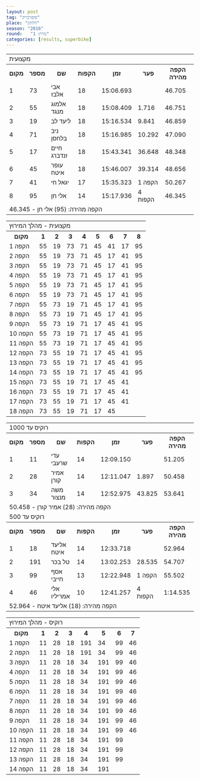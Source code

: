 ```yaml
---
layout: post
tag: "סופרבייק"
place: "דלתון"
season: "2016"
round:   "מרוץ 1"
categories: [results, superbike]
---
```


<table class="line_color">
<tr>
    <td colspan="99" class="title_font">מקצועית</td>
</tr>
<tr class="rnkh_bkcolor">
    <th class="rnkh_font">מקום</th>
    <th class="rnkh_font">מספר</th>
    <th class="rnkh_font">שם</th>
    <th class="rnkh_font">הקפות</th>
    <th class="rnkh_font">זמן</th>
    <th class="rnkh_font">פער</th>
    <th class="rnkh_font">הקפה מהירה</th>
</tr>
<tr class="rnk_bkcolor">
    <td class="rnk_font">1</td>
    <td class="rnk_font">73</td>
    <td class="rnk_font">אבי אלבז</td>
    <td class="rnk_font">18</td>
    <td class="rnk_font">15:06.693</td>
    <td class="rnk_font"></td>
    <td class="rnk_font">46.705</td>
</tr>
<tr class="rnk_bkcolor">
    <td class="rnk_font">2</td>
    <td class="rnk_font">55</td>
    <td class="rnk_font">אלמוג מנגד</td>
    <td class="rnk_font">18</td>
    <td class="rnk_font">15:08.409</td>
    <td class="rnk_font">1.716</td>
    <td class="rnk_font">46.751</td>
</tr>
<tr class="rnk_bkcolor">
    <td class="rnk_font">3</td>
    <td class="rnk_font">19</td>
    <td class="rnk_font">ליעד לב</td>
    <td class="rnk_font">18</td>
    <td class="rnk_font">15:16.534</td>
    <td class="rnk_font">9.841</td>
    <td class="rnk_font">46.859</td>
</tr>
<tr class="rnk_bkcolor">
    <td class="rnk_font">4</td>
    <td class="rnk_font">71</td>
    <td class="rnk_font">ניב בלחסן</td>
    <td class="rnk_font">18</td>
    <td class="rnk_font">15:16.985</td>
    <td class="rnk_font">10.292</td>
    <td class="rnk_font">47.090</td>
</tr>
<tr class="rnk_bkcolor">
    <td class="rnk_font">5</td>
    <td class="rnk_font">17</td>
    <td class="rnk_font">חיים זנדברג</td>
    <td class="rnk_font">18</td>
    <td class="rnk_font">15:43.341</td>
    <td class="rnk_font">36.648</td>
    <td class="rnk_font">48.348</td>
</tr>
<tr class="rnk_bkcolor">
    <td class="rnk_font">6</td>
    <td class="rnk_font">45</td>
    <td class="rnk_font">עופר איטח</td>
    <td class="rnk_font">18</td>
    <td class="rnk_font">15:46.007</td>
    <td class="rnk_font">39.314</td>
    <td class="rnk_font">48.656</td>
</tr>
<tr class="rnk_bkcolor">
    <td class="rnk_font">7</td>
    <td class="rnk_font">41</td>
    <td class="rnk_font">יגאל חי</td>
    <td class="rnk_font">17</td>
    <td class="rnk_font">15:35.323</td>
    <td class="rnk_font">1 הקפה</td>
    <td class="rnk_font">50.267</td>
</tr>
<tr class="rnk_bkcolor">
    <td class="rnk_font">8</td>
    <td class="rnk_font">95</td>
    <td class="rnk_font">אלי חן</td>
    <td class="rnk_font">14</td>
    <td class="rnk_font">15:17.936</td>
    <td class="rnk_font">4 הקפות</td>
    <td class="rnk_font">46.345</td>
</tr>
<tr>
    <td colspan="99" class="comment_font">הקפה מהירה: (95) אלי חן - 46.345</td>
</tr>
</table>

<table class="line_color no_num_color">
<tr>
    <td colspan="99" class="title_font">מקצועית - מהלך המירוץ</td>
</tr>
<tr class="rnkh_bkcolor">
    <th class="rnkh_font">מקום</th>
    <th class="rnkh_font">1</th>
    <th class="rnkh_font">2</th>
    <th class="rnkh_font">3</th>
    <th class="rnkh_font">4</th>
    <th class="rnkh_font">5</th>
    <th class="rnkh_font">6</th>
    <th class="rnkh_font">7</th>
    <th class="rnkh_font">8</th>
</tr>
<tr class="rnk_bkcolor">
    <td class="rnk_font">הקפה 1</td>
    <td class="rnk_font">55</td>
    <td class="rnk_font">19</td>
    <td class="rnk_font">73</td>
    <td class="rnk_font">71</td>
    <td class="rnk_font">45</td>
    <td class="rnk_font">41</td>
    <td class="rnk_font">17</td>
    <td class="rnk_font">95</td>
</tr>
<tr class="rnk_bkcolor">
    <td class="rnk_font">הקפה 2</td>
    <td class="rnk_font">55</td>
    <td class="rnk_font">19</td>
    <td class="rnk_font">73</td>
    <td class="rnk_font">71</td>
    <td class="rnk_font">45</td>
    <td class="rnk_font">17</td>
    <td class="rnk_font">41</td>
    <td class="rnk_font">95</td>
</tr>
<tr class="rnk_bkcolor">
    <td class="rnk_font">הקפה 3</td>
    <td class="rnk_font">55</td>
    <td class="rnk_font">19</td>
    <td class="rnk_font">73</td>
    <td class="rnk_font">71</td>
    <td class="rnk_font">45</td>
    <td class="rnk_font">17</td>
    <td class="rnk_font">41</td>
    <td class="rnk_font">95</td>
</tr>
<tr class="rnk_bkcolor">
    <td class="rnk_font">הקפה 4</td>
    <td class="rnk_font">55</td>
    <td class="rnk_font">19</td>
    <td class="rnk_font">73</td>
    <td class="rnk_font">71</td>
    <td class="rnk_font">45</td>
    <td class="rnk_font">17</td>
    <td class="rnk_font">41</td>
    <td class="rnk_font">95</td>
</tr>
<tr class="rnk_bkcolor">
    <td class="rnk_font">הקפה 5</td>
    <td class="rnk_font">55</td>
    <td class="rnk_font">19</td>
    <td class="rnk_font">73</td>
    <td class="rnk_font">71</td>
    <td class="rnk_font">45</td>
    <td class="rnk_font">17</td>
    <td class="rnk_font">41</td>
    <td class="rnk_font">95</td>
</tr>
<tr class="rnk_bkcolor">
    <td class="rnk_font">הקפה 6</td>
    <td class="rnk_font">55</td>
    <td class="rnk_font">19</td>
    <td class="rnk_font">73</td>
    <td class="rnk_font">71</td>
    <td class="rnk_font">45</td>
    <td class="rnk_font">17</td>
    <td class="rnk_font">41</td>
    <td class="rnk_font">95</td>
</tr>
<tr class="rnk_bkcolor">
    <td class="rnk_font">הקפה 7</td>
    <td class="rnk_font">55</td>
    <td class="rnk_font">73</td>
    <td class="rnk_font">19</td>
    <td class="rnk_font">71</td>
    <td class="rnk_font">45</td>
    <td class="rnk_font">17</td>
    <td class="rnk_font">41</td>
    <td class="rnk_font">95</td>
</tr>
<tr class="rnk_bkcolor">
    <td class="rnk_font">הקפה 8</td>
    <td class="rnk_font">55</td>
    <td class="rnk_font">73</td>
    <td class="rnk_font">19</td>
    <td class="rnk_font">71</td>
    <td class="rnk_font">45</td>
    <td class="rnk_font">17</td>
    <td class="rnk_font">41</td>
    <td class="rnk_font">95</td>
</tr>
<tr class="rnk_bkcolor">
    <td class="rnk_font">הקפה 9</td>
    <td class="rnk_font">55</td>
    <td class="rnk_font">73</td>
    <td class="rnk_font">19</td>
    <td class="rnk_font">71</td>
    <td class="rnk_font">17</td>
    <td class="rnk_font">45</td>
    <td class="rnk_font">41</td>
    <td class="rnk_font">95</td>
</tr>
<tr class="rnk_bkcolor">
    <td class="rnk_font">הקפה 10</td>
    <td class="rnk_font">55</td>
    <td class="rnk_font">73</td>
    <td class="rnk_font">19</td>
    <td class="rnk_font">71</td>
    <td class="rnk_font">17</td>
    <td class="rnk_font">45</td>
    <td class="rnk_font">41</td>
    <td class="rnk_font">95</td>
</tr>
<tr class="rnk_bkcolor">
    <td class="rnk_font">הקפה 11</td>
    <td class="rnk_font">55</td>
    <td class="rnk_font">73</td>
    <td class="rnk_font">19</td>
    <td class="rnk_font">71</td>
    <td class="rnk_font">17</td>
    <td class="rnk_font">45</td>
    <td class="rnk_font">41</td>
    <td class="rnk_font">95</td>
</tr>
<tr class="rnk_bkcolor">
    <td class="rnk_font">הקפה 12</td>
    <td class="rnk_font">73</td>
    <td class="rnk_font">55</td>
    <td class="rnk_font">19</td>
    <td class="rnk_font">71</td>
    <td class="rnk_font">17</td>
    <td class="rnk_font">45</td>
    <td class="rnk_font">41</td>
    <td class="rnk_font">95</td>
</tr>
<tr class="rnk_bkcolor">
    <td class="rnk_font">הקפה 13</td>
    <td class="rnk_font">73</td>
    <td class="rnk_font">55</td>
    <td class="rnk_font">19</td>
    <td class="rnk_font">71</td>
    <td class="rnk_font">17</td>
    <td class="rnk_font">45</td>
    <td class="rnk_font">41</td>
    <td class="rnk_font">95</td>
</tr>
<tr class="rnk_bkcolor">
    <td class="rnk_font">הקפה 14</td>
    <td class="rnk_font">73</td>
    <td class="rnk_font">55</td>
    <td class="rnk_font">19</td>
    <td class="rnk_font">71</td>
    <td class="rnk_font">17</td>
    <td class="rnk_font">45</td>
    <td class="rnk_font">41</td>
    <td class="rnk_font">95</td>
</tr>
<tr class="rnk_bkcolor">
    <td class="rnk_font">הקפה 15</td>
    <td class="rnk_font">73</td>
    <td class="rnk_font">55</td>
    <td class="rnk_font">19</td>
    <td class="rnk_font">71</td>
    <td class="rnk_font">17</td>
    <td class="rnk_font">45</td>
    <td class="rnk_font">41</td>
    <td class="rnk_font"></td>
</tr>
<tr class="rnk_bkcolor">
    <td class="rnk_font">הקפה 16</td>
    <td class="rnk_font">73</td>
    <td class="rnk_font">55</td>
    <td class="rnk_font">19</td>
    <td class="rnk_font">71</td>
    <td class="rnk_font">17</td>
    <td class="rnk_font">45</td>
    <td class="rnk_font">41</td>
    <td class="rnk_font"></td>
</tr>
<tr class="rnk_bkcolor">
    <td class="rnk_font">הקפה 17</td>
    <td class="rnk_font">73</td>
    <td class="rnk_font">55</td>
    <td class="rnk_font">19</td>
    <td class="rnk_font">71</td>
    <td class="rnk_font">17</td>
    <td class="rnk_font">45</td>
    <td class="rnk_font">41</td>
    <td class="rnk_font"></td>
</tr>
<tr class="rnk_bkcolor">
    <td class="rnk_font">הקפה 18</td>
    <td class="rnk_font">73</td>
    <td class="rnk_font">55</td>
    <td class="rnk_font">19</td>
    <td class="rnk_font">71</td>
    <td class="rnk_font">17</td>
    <td class="rnk_font">45</td>
    <td class="rnk_font"></td>
    <td class="rnk_font"></td>
</tr>
</table>

<table class="line_color">
<tr>
    <td colspan="99" class="title_font">רוקיס עד 1000</td>
</tr>
<tr class="rnkh_bkcolor">
    <th class="rnkh_font">מקום</th>
    <th class="rnkh_font">מספר</th>
    <th class="rnkh_font">שם</th>
    <th class="rnkh_font">הקפות</th>
    <th class="rnkh_font">זמן</th>
    <th class="rnkh_font">פער</th>
    <th class="rnkh_font">הקפה מהירה</th>
</tr>
<tr class="rnk_bkcolor">
    <td class="rnk_font">1</td>
    <td class="rnk_font">11</td>
    <td class="rnk_font">עדי שרעבי</td>
    <td class="rnk_font">14</td>
    <td class="rnk_font">12:09.150</td>
    <td class="rnk_font"></td>
    <td class="rnk_font">51.205</td>
</tr>
<tr class="rnk_bkcolor">
    <td class="rnk_font">2</td>
    <td class="rnk_font">28</td>
    <td class="rnk_font">אמיר קורן</td>
    <td class="rnk_font">14</td>
    <td class="rnk_font">12:11.047</td>
    <td class="rnk_font">1.897</td>
    <td class="rnk_font">50.458</td>
</tr>
<tr class="rnk_bkcolor">
    <td class="rnk_font">3</td>
    <td class="rnk_font">34</td>
    <td class="rnk_font">משה מנצור</td>
    <td class="rnk_font">14</td>
    <td class="rnk_font">12:52.975</td>
    <td class="rnk_font">43.825</td>
    <td class="rnk_font">53.641</td>
</tr>
<tr>
    <td colspan="99" class="comment_font">הקפה מהירה: (28) אמיר קורן - 50.458</td>
</tr>
<tr>
    <td colspan="99" class="title_font">רוקיס עד 500</td>
</tr>
<tr class="rnkh_bkcolor">
    <th class="rnkh_font">מקום</th>
    <th class="rnkh_font">מספר</th>
    <th class="rnkh_font">שם</th>
    <th class="rnkh_font">הקפות</th>
    <th class="rnkh_font">זמן</th>
    <th class="rnkh_font">פער</th>
    <th class="rnkh_font">הקפה מהירה</th>
</tr>
<tr class="rnk_bkcolor">
    <td class="rnk_font">1</td>
    <td class="rnk_font">18</td>
    <td class="rnk_font">אליעד איטח</td>
    <td class="rnk_font">14</td>
    <td class="rnk_font">12:33.718</td>
    <td class="rnk_font"></td>
    <td class="rnk_font">52.964</td>
</tr>
<tr class="rnk_bkcolor">
    <td class="rnk_font">2</td>
    <td class="rnk_font">191</td>
    <td class="rnk_font">טל בכר</td>
    <td class="rnk_font">14</td>
    <td class="rnk_font">13:02.253</td>
    <td class="rnk_font">28.535</td>
    <td class="rnk_font">54.707</td>
</tr>
<tr class="rnk_bkcolor">
    <td class="rnk_font">3</td>
    <td class="rnk_font">99</td>
    <td class="rnk_font">אסף חייבי</td>
    <td class="rnk_font">13</td>
    <td class="rnk_font">12:22.948</td>
    <td class="rnk_font">1 הקפה</td>
    <td class="rnk_font">55.502</td>
</tr>
<tr class="rnk_bkcolor">
    <td class="rnk_font">4</td>
    <td class="rnk_font">46</td>
    <td class="rnk_font">אלי אמריליו</td>
    <td class="rnk_font">10</td>
    <td class="rnk_font">12:41.257</td>
    <td class="rnk_font">4 הקפות</td>
    <td class="rnk_font">1:14.535</td>
</tr>
<tr>
    <td colspan="99" class="comment_font">הקפה מהירה: (18) אליעד איטח - 52.964</td>
</tr>
</table>

<table class="line_color no_num_color">
<tr>
    <td colspan="99" class="title_font">רוקיס - מהלך המירוץ</td>
</tr>
<tr class="rnkh_bkcolor">
    <th class="rnkh_font">מקום</th>
    <th class="rnkh_font">1</th>
    <th class="rnkh_font">2</th>
    <th class="rnkh_font">3</th>
    <th class="rnkh_font">4</th>
    <th class="rnkh_font">5</th>
    <th class="rnkh_font">6</th>
    <th class="rnkh_font">7</th>
</tr>
<tr class="rnk_bkcolor">
    <td class="rnk_font">הקפה 1</td>
    <td class="rnk_font">11</td>
    <td class="rnk_font">28</td>
    <td class="rnk_font">18</td>
    <td class="rnk_font">191</td>
    <td class="rnk_font">34</td>
    <td class="rnk_font">99</td>
    <td class="rnk_font">46</td>
</tr>
<tr class="rnk_bkcolor">
    <td class="rnk_font">הקפה 2</td>
    <td class="rnk_font">11</td>
    <td class="rnk_font">28</td>
    <td class="rnk_font">18</td>
    <td class="rnk_font">191</td>
    <td class="rnk_font">34</td>
    <td class="rnk_font">99</td>
    <td class="rnk_font">46</td>
</tr>
<tr class="rnk_bkcolor">
    <td class="rnk_font">הקפה 3</td>
    <td class="rnk_font">11</td>
    <td class="rnk_font">28</td>
    <td class="rnk_font">18</td>
    <td class="rnk_font">34</td>
    <td class="rnk_font">191</td>
    <td class="rnk_font">99</td>
    <td class="rnk_font">46</td>
</tr>
<tr class="rnk_bkcolor">
    <td class="rnk_font">הקפה 4</td>
    <td class="rnk_font">11</td>
    <td class="rnk_font">28</td>
    <td class="rnk_font">18</td>
    <td class="rnk_font">34</td>
    <td class="rnk_font">191</td>
    <td class="rnk_font">99</td>
    <td class="rnk_font">46</td>
</tr>
<tr class="rnk_bkcolor">
    <td class="rnk_font">הקפה 5</td>
    <td class="rnk_font">11</td>
    <td class="rnk_font">28</td>
    <td class="rnk_font">18</td>
    <td class="rnk_font">34</td>
    <td class="rnk_font">191</td>
    <td class="rnk_font">99</td>
    <td class="rnk_font">46</td>
</tr>
<tr class="rnk_bkcolor">
    <td class="rnk_font">הקפה 6</td>
    <td class="rnk_font">11</td>
    <td class="rnk_font">28</td>
    <td class="rnk_font">18</td>
    <td class="rnk_font">34</td>
    <td class="rnk_font">191</td>
    <td class="rnk_font">99</td>
    <td class="rnk_font">46</td>
</tr>
<tr class="rnk_bkcolor">
    <td class="rnk_font">הקפה 7</td>
    <td class="rnk_font">11</td>
    <td class="rnk_font">28</td>
    <td class="rnk_font">18</td>
    <td class="rnk_font">34</td>
    <td class="rnk_font">191</td>
    <td class="rnk_font">99</td>
    <td class="rnk_font">46</td>
</tr>
<tr class="rnk_bkcolor">
    <td class="rnk_font">הקפה 8</td>
    <td class="rnk_font">11</td>
    <td class="rnk_font">28</td>
    <td class="rnk_font">18</td>
    <td class="rnk_font">34</td>
    <td class="rnk_font">191</td>
    <td class="rnk_font">99</td>
    <td class="rnk_font">46</td>
</tr>
<tr class="rnk_bkcolor">
    <td class="rnk_font">הקפה 9</td>
    <td class="rnk_font">11</td>
    <td class="rnk_font">28</td>
    <td class="rnk_font">18</td>
    <td class="rnk_font">34</td>
    <td class="rnk_font">191</td>
    <td class="rnk_font">99</td>
    <td class="rnk_font">46</td>
</tr>
<tr class="rnk_bkcolor">
    <td class="rnk_font">הקפה 10</td>
    <td class="rnk_font">11</td>
    <td class="rnk_font">28</td>
    <td class="rnk_font">18</td>
    <td class="rnk_font">34</td>
    <td class="rnk_font">191</td>
    <td class="rnk_font">99</td>
    <td class="rnk_font">46</td>
</tr>
<tr class="rnk_bkcolor">
    <td class="rnk_font">הקפה 11</td>
    <td class="rnk_font">11</td>
    <td class="rnk_font">28</td>
    <td class="rnk_font">18</td>
    <td class="rnk_font">34</td>
    <td class="rnk_font">191</td>
    <td class="rnk_font">99</td>
    <td class="rnk_font"></td>
</tr>
<tr class="rnk_bkcolor">
    <td class="rnk_font">הקפה 12</td>
    <td class="rnk_font">11</td>
    <td class="rnk_font">28</td>
    <td class="rnk_font">18</td>
    <td class="rnk_font">34</td>
    <td class="rnk_font">191</td>
    <td class="rnk_font">99</td>
    <td class="rnk_font"></td>
</tr>
<tr class="rnk_bkcolor">
    <td class="rnk_font">הקפה 13</td>
    <td class="rnk_font">11</td>
    <td class="rnk_font">28</td>
    <td class="rnk_font">18</td>
    <td class="rnk_font">34</td>
    <td class="rnk_font">191</td>
    <td class="rnk_font">99</td>
    <td class="rnk_font"></td>
</tr>
<tr class="rnk_bkcolor">
    <td class="rnk_font">הקפה 14</td>
    <td class="rnk_font">11</td>
    <td class="rnk_font">28</td>
    <td class="rnk_font">18</td>
    <td class="rnk_font">34</td>
    <td class="rnk_font">191</td>
    <td class="rnk_font"></td>
    <td class="rnk_font"></td>
</tr>
</table>
